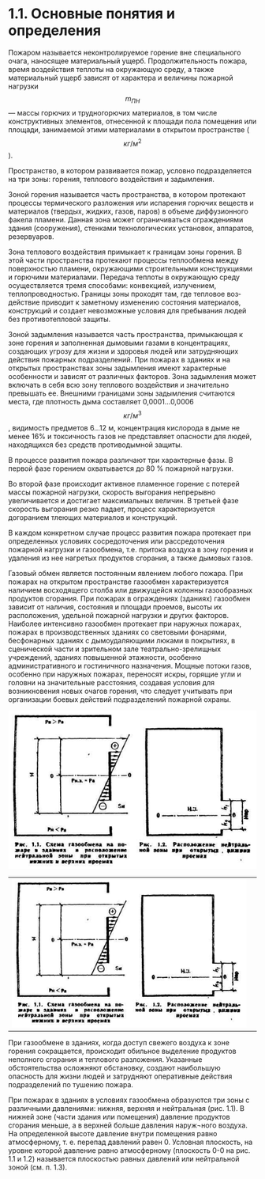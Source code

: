 # 1.1. Основные понятия и определения

Пожаром называется неконтролируемое горение вне специального очага, наносящее материальный ущерб. Продолжительность по­жара, время воздействия теплоты на окружающую среду, а также материальный ущерб зависят от характера и величины пожарной нагрузки $$m_{ПН}$$ — массы горючих и трудногорючих материалов, в том числе конструктивных элементов, отнесенной к площади пола поме­щения или площади, занимаемой этими материалами в открытом пространстве \($$кг/м^2$$\).

Пространство, в котором развивается пожар, условно подразделяется на три зоны: горения, теплового воздействия и задымления.

Зоной горения называется часть пространства, в котором проте­кают процессы термического разложения или испарения горючих ве­ществ и материалов \(твердых, жидких, газов, паров\) в объеме диф­фузионного факела пламени. Данная зона может ограничиваться ограждениями здания \(сооружения\), стенками технологических установок, аппаратов, резервуаров.

Зона теплового воздействия примыкает к границам зоны горе­ния. В этой части пространства протекают процессы теплообмена между поверхностью пламени, окружающими строительными конструкциями и горючими материалами. Передача теплоты в окружающую среду осуществляется тремя способами: конвекцией, излучением, теплопроводностью. Границы зоны проходят там, где тепловое воз­действие приводит к заметному изменению состояния материалов, конструкций и создает невозможные условия для пребывания людей без противотепловой защиты.

Зоной задымления называется часть пространства, примыкаю­щая к зоне горения и заполненная дымовыми газами в концентра­циях, создающих угрозу для жизни и здоровья людей или затрудняющих действия пожарных подразделений. При пожарах в зданиях и на открытых пространствах зоны задымления имеют характер­ные особенности и зависят от различных факторов. Зона задымления может включать в себя всю зону теплового воздействия и значительно превышать ее. Внешними границами зоны задымления считаются места, где плотность дыма составляет 0,0001...0,0006 $$кг/м^3$$ , видимость предметов 6...12 м, концентрация кислорода в дыме не менее 16% и токсичность газов не представляет опасности для лю­дей, находящихся без средств противодымной защиты.

В процессе развития пожара различают три характерные фазы. В первой фазе горением охватывается до 80 % пожарной нагрузки.

Во второй фазе происходит активное пламенное горение с потерей массы пожарной нагрузки, скорость выгорания непрерывно увеличивается и достигает максимальных величин. В третьей фазе скорость выгорания резко падает, процесс характеризуется догоранием тлею­щих материалов и конструкций.

В каждом конкретном случае процесс развития пожара протека­ет при определенных условиях сосредоточения или рассредоточения пожарной нагрузки и газообмена, т.е. притока воздуха в зону го­рения и удаления из нее нагретых продуктов сгорания, а также ды­мовых газов.

Газовый обмен является постоянным явлением любого пожара. При пожарах на открытом пространстве газообмен характеризуется наличием восходящего столба или движущейся колонны газообразных продуктов сгорания. При пожарах в ограждениях \(зданиях\) газообмен зависит от наличия, состояния и площади проемов, высоты их расположения, удельной пожарной нагрузки и других факторов. Наиболее интенсивно газообмен протекает при наружных пожарах, пожарах в производственных зданиях со световыми фонарями, бесфонарных зданиях с дымоудаляющими люками в покрытиях, в сценической части и зрительном зале театрально-зрелищных учреждений, зданиях повышенной этажности, особенно административного и гостиничного назначения. Мощные потоки газов, особенно при наружных пожарах, пере­носят искры, горящие угли и головни на значительные расстояния, создавая условия для возникновения новых очагов горения, что следует учитывать при организации боевых действий подразделений пожарной охраны.

![](../.gitbook/assets/ris-1-1.jpg)

|  |  |
| :--- | :--- |
| ![](../.gitbook/assets/ris-1-1.jpg)  |  |

При газообмене в зданиях, когда доступ свежего воздуха к зоне горения сокращается, происходит обильное выделение продуктов неполного сгорания и теплового разложения. Указанные обстоятельства осложняют обстановку, создают наибольшую опасность для жизни людей и затрудняют оперативные действия подразделений по тушению пожара.

 При пожарах в зданиях в условиях газообмена образуются три зоны с различными давлениями: нижняя, верхняя и нейтральная \(рис. 1.1\). В нижней зоне \(части здания или помещения\) давление продуктов сгорания меньше, а в верхней больше давления наруж¬ного воздуха. На определенной высоте давление внутри помещения равно атмосферному, т. е. перепад давлений равен 0. Условная плоскость, на уровне которой давление равно атмосферному \(плоскость 0-0 на рис. 1.1 и 1.2\) называется плоскостью равных давлений или нейтральной зоной \(см. п. 1.3\).

